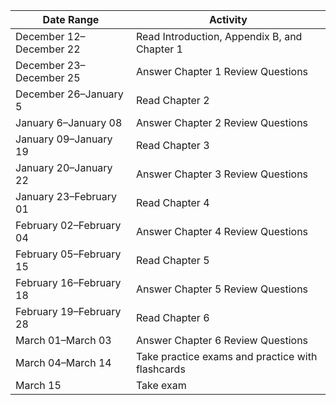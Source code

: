 | Date Range                | Activity                                     |
|---------------------------|----------------------------------------------|
| December 12–December 22     | Read Introduction, Appendix B, and Chapter 1|
| December 23–December 25    | Answer Chapter 1 Review Questions            |
| December 26–January 5    | Read Chapter 2                              |
| January 6–January 08    | Answer Chapter 2 Review Questions            |
| January 09–January 19    | Read Chapter 3                              |
| January 20–January 22    | Answer Chapter 3 Review Questions            |
| January 23–February 01   | Read Chapter 4                              |
| February 02–February 04   | Answer Chapter 4 Review Questions            |
| February 05–February 15      | Read Chapter 5                              |
| February 16–February 18         | Answer Chapter 5 Review Questions            |
| February 19–February 28        | Read Chapter 6                              |
| March 01–March 03        | Answer Chapter 6 Review Questions            |
| March 04–March 14         | Take practice exams and practice with flashcards |
| March 15                   | Take exam                                   |
